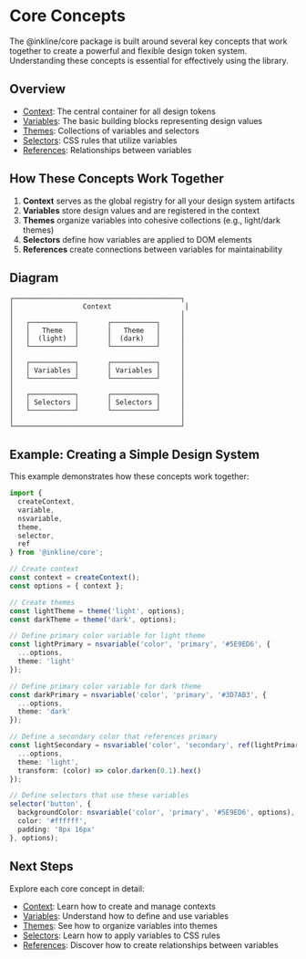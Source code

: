 # Core Concepts

The @inkline/core package is built around several key concepts that work together to create a powerful and flexible design token system. Understanding these concepts is essential for effectively using the library.

## Overview

- [Context](./context.md): The central container for all design tokens
- [Variables](./variables.md): The basic building blocks representing design values
- [Themes](./themes.md): Collections of variables and selectors
- [Selectors](./selectors.md): CSS rules that utilize variables
- [References](./references.md): Relationships between variables

## How These Concepts Work Together

1. **Context** serves as the global registry for all your design system artifacts
2. **Variables** store design values and are registered in the context
3. **Themes** organize variables into cohesive collections (e.g., light/dark themes)
4. **Selectors** define how variables are applied to DOM elements
5. **References** create connections between variables for maintainability

## Diagram

```
┌─────────────────────────────────────────┐
│                 Context                  │
│                                         │
│   ┌───────────┐       ┌───────────┐     │
│   │   Theme   │       │   Theme   │     │
│   │  (light)  │       │  (dark)   │     │
│   └───────────┘       └───────────┘     │
│                                         │
│   ┌───────────┐       ┌───────────┐     │
│   │ Variables │       │ Variables │     │
│   └───────────┘       └───────────┘     │
│                                         │
│   ┌───────────┐       ┌───────────┐     │
│   │ Selectors │       │ Selectors │     │
│   └───────────┘       └───────────┘     │
│                                         │
└─────────────────────────────────────────┘
```

## Example: Creating a Simple Design System

This example demonstrates how these concepts work together:

```typescript
import { 
  createContext, 
  variable, 
  nsvariable,
  theme,
  selector, 
  ref
} from '@inkline/core';

// Create context
const context = createContext();
const options = { context };

// Create themes
const lightTheme = theme('light', options);
const darkTheme = theme('dark', options);

// Define primary color variable for light theme
const lightPrimary = nsvariable('color', 'primary', '#5E9ED6', { 
  ...options,
  theme: 'light'
});

// Define primary color variable for dark theme
const darkPrimary = nsvariable('color', 'primary', '#3D7AB3', { 
  ...options,
  theme: 'dark'
});

// Define a secondary color that references primary
const lightSecondary = nsvariable('color', 'secondary', ref(lightPrimary), { 
  ...options,
  theme: 'light',
  transform: (color) => color.darken(0.1).hex()
});

// Define selectors that use these variables
selector('button', {
  backgroundColor: nsvariable('color', 'primary', '#5E9ED6', options),
  color: '#ffffff',
  padding: '8px 16px'
}, options);
```

## Next Steps

Explore each core concept in detail:

- [Context](./context.md): Learn how to create and manage contexts
- [Variables](./variables.md): Understand how to define and use variables
- [Themes](./themes.md): See how to organize variables into themes
- [Selectors](./selectors.md): Learn how to apply variables to CSS rules
- [References](./references.md): Discover how to create relationships between variables